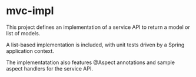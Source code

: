 mvc-impl
==============

This project defines an implementation of a service API to return a model or list of models.

A list-based implementation is included, with unit tests driven by a Spring application context.

The implementatation also features @Aspect annotations and sample aspect handlers for the service API.

